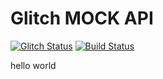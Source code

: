 # Glitch MOCK API

[![Glitch Status](https://img.shields.io/badge/glitch-live-brightgreen.svg)](https://dexb.glitch.me/) [![Build Status](https://travis-ci.com/leonardodino/glitch-api.svg?branch=master)](https://travis-ci.com/leonardodino/glitch-api)

hello world
